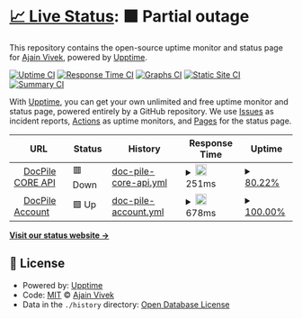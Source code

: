 # [📈 Live Status](https://ajainvivek.github.io/uptime): <!--live status--> **🟧 Partial outage**

This repository contains the open-source uptime monitor and status page for [Ajain Vivek](https://ajainvivek.github.io/uptime), powered by [Upptime](https://github.com/upptime/upptime).

[![Uptime CI](https://github.com/ajainvivek/uptime/workflows/Uptime%20CI/badge.svg)](https://github.com/ajainvivek/uptime/actions?query=workflow%3A%22Uptime+CI%22)
[![Response Time CI](https://github.com/ajainvivek/uptime/workflows/Response%20Time%20CI/badge.svg)](https://github.com/ajainvivek/uptime/actions?query=workflow%3A%22Response+Time+CI%22)
[![Graphs CI](https://github.com/ajainvivek/uptime/workflows/Graphs%20CI/badge.svg)](https://github.com/ajainvivek/uptime/actions?query=workflow%3A%22Graphs+CI%22)
[![Static Site CI](https://github.com/ajainvivek/uptime/workflows/Static%20Site%20CI/badge.svg)](https://github.com/ajainvivek/uptime/actions?query=workflow%3A%22Static+Site+CI%22)
[![Summary CI](https://github.com/ajainvivek/uptime/workflows/Summary%20CI/badge.svg)](https://github.com/ajainvivek/uptime/actions?query=workflow%3A%22Summary+CI%22)

With [Upptime](https://upptime.js.org), you can get your own unlimited and free uptime monitor and status page, powered entirely by a GitHub repository. We use [Issues](https://github.com/ajainvivek/uptime/issues) as incident reports, [Actions](https://github.com/ajainvivek/uptime/actions) as uptime monitors, and [Pages](https://ajainvivek.github.io/uptime) for the status page.

<!--start: status pages-->
<!-- This summary is generated by Upptime (https://github.com/upptime/upptime) -->
<!-- Do not edit this manually, your changes will be overwritten -->
<!-- prettier-ignore -->
| URL | Status | History | Response Time | Uptime |
| --- | ------ | ------- | ------------- | ------ |
| <img alt="" src="https://favicons.githubusercontent.com/api.docpile.io" height="13"> [DocPile CORE API](https://api.docpile.io/healthcheck) | 🟥 Down | [doc-pile-core-api.yml](https://github.com/DocPile/uptime/commits/HEAD/history/doc-pile-core-api.yml) | <details><summary><img alt="Response time graph" src="./graphs/doc-pile-core-api/response-time-week.png" height="20"> 251ms</summary><br><a href="https://ajainvivek.github.io/uptime/history/doc-pile-core-api"><img alt="Response time 251" src="https://img.shields.io/endpoint?url=https%3A%2F%2Fraw.githubusercontent.com%2FDocPile%2Fuptime%2FHEAD%2Fapi%2Fdoc-pile-core-api%2Fresponse-time.json"></a><br><a href="https://ajainvivek.github.io/uptime/history/doc-pile-core-api"><img alt="24-hour response time 246" src="https://img.shields.io/endpoint?url=https%3A%2F%2Fraw.githubusercontent.com%2FDocPile%2Fuptime%2FHEAD%2Fapi%2Fdoc-pile-core-api%2Fresponse-time-day.json"></a><br><a href="https://ajainvivek.github.io/uptime/history/doc-pile-core-api"><img alt="7-day response time 251" src="https://img.shields.io/endpoint?url=https%3A%2F%2Fraw.githubusercontent.com%2FDocPile%2Fuptime%2FHEAD%2Fapi%2Fdoc-pile-core-api%2Fresponse-time-week.json"></a><br><a href="https://ajainvivek.github.io/uptime/history/doc-pile-core-api"><img alt="30-day response time 251" src="https://img.shields.io/endpoint?url=https%3A%2F%2Fraw.githubusercontent.com%2FDocPile%2Fuptime%2FHEAD%2Fapi%2Fdoc-pile-core-api%2Fresponse-time-month.json"></a><br><a href="https://ajainvivek.github.io/uptime/history/doc-pile-core-api"><img alt="1-year response time 251" src="https://img.shields.io/endpoint?url=https%3A%2F%2Fraw.githubusercontent.com%2FDocPile%2Fuptime%2FHEAD%2Fapi%2Fdoc-pile-core-api%2Fresponse-time-year.json"></a></details> | <details><summary><a href="https://ajainvivek.github.io/uptime/history/doc-pile-core-api">80.22%</a></summary><a href="https://ajainvivek.github.io/uptime/history/doc-pile-core-api"><img alt="All-time uptime 80.22%" src="https://img.shields.io/endpoint?url=https%3A%2F%2Fraw.githubusercontent.com%2FDocPile%2Fuptime%2FHEAD%2Fapi%2Fdoc-pile-core-api%2Fuptime.json"></a><br><a href="https://ajainvivek.github.io/uptime/history/doc-pile-core-api"><img alt="24-hour uptime 78.59%" src="https://img.shields.io/endpoint?url=https%3A%2F%2Fraw.githubusercontent.com%2FDocPile%2Fuptime%2FHEAD%2Fapi%2Fdoc-pile-core-api%2Fuptime-day.json"></a><br><a href="https://ajainvivek.github.io/uptime/history/doc-pile-core-api"><img alt="7-day uptime 80.22%" src="https://img.shields.io/endpoint?url=https%3A%2F%2Fraw.githubusercontent.com%2FDocPile%2Fuptime%2FHEAD%2Fapi%2Fdoc-pile-core-api%2Fuptime-week.json"></a><br><a href="https://ajainvivek.github.io/uptime/history/doc-pile-core-api"><img alt="30-day uptime 80.22%" src="https://img.shields.io/endpoint?url=https%3A%2F%2Fraw.githubusercontent.com%2FDocPile%2Fuptime%2FHEAD%2Fapi%2Fdoc-pile-core-api%2Fuptime-month.json"></a><br><a href="https://ajainvivek.github.io/uptime/history/doc-pile-core-api"><img alt="1-year uptime 80.22%" src="https://img.shields.io/endpoint?url=https%3A%2F%2Fraw.githubusercontent.com%2FDocPile%2Fuptime%2FHEAD%2Fapi%2Fdoc-pile-core-api%2Fuptime-year.json"></a></details>
| <img alt="" src="https://favicons.githubusercontent.com/account.docpile.io" height="13"> [DocPile Account](https://account.docpile.io/register) | 🟩 Up | [doc-pile-account.yml](https://github.com/DocPile/uptime/commits/HEAD/history/doc-pile-account.yml) | <details><summary><img alt="Response time graph" src="./graphs/doc-pile-account/response-time-week.png" height="20"> 678ms</summary><br><a href="https://ajainvivek.github.io/uptime/history/doc-pile-account"><img alt="Response time 678" src="https://img.shields.io/endpoint?url=https%3A%2F%2Fraw.githubusercontent.com%2FDocPile%2Fuptime%2FHEAD%2Fapi%2Fdoc-pile-account%2Fresponse-time.json"></a><br><a href="https://ajainvivek.github.io/uptime/history/doc-pile-account"><img alt="24-hour response time 788" src="https://img.shields.io/endpoint?url=https%3A%2F%2Fraw.githubusercontent.com%2FDocPile%2Fuptime%2FHEAD%2Fapi%2Fdoc-pile-account%2Fresponse-time-day.json"></a><br><a href="https://ajainvivek.github.io/uptime/history/doc-pile-account"><img alt="7-day response time 678" src="https://img.shields.io/endpoint?url=https%3A%2F%2Fraw.githubusercontent.com%2FDocPile%2Fuptime%2FHEAD%2Fapi%2Fdoc-pile-account%2Fresponse-time-week.json"></a><br><a href="https://ajainvivek.github.io/uptime/history/doc-pile-account"><img alt="30-day response time 678" src="https://img.shields.io/endpoint?url=https%3A%2F%2Fraw.githubusercontent.com%2FDocPile%2Fuptime%2FHEAD%2Fapi%2Fdoc-pile-account%2Fresponse-time-month.json"></a><br><a href="https://ajainvivek.github.io/uptime/history/doc-pile-account"><img alt="1-year response time 678" src="https://img.shields.io/endpoint?url=https%3A%2F%2Fraw.githubusercontent.com%2FDocPile%2Fuptime%2FHEAD%2Fapi%2Fdoc-pile-account%2Fresponse-time-year.json"></a></details> | <details><summary><a href="https://ajainvivek.github.io/uptime/history/doc-pile-account">100.00%</a></summary><a href="https://ajainvivek.github.io/uptime/history/doc-pile-account"><img alt="All-time uptime 100.00%" src="https://img.shields.io/endpoint?url=https%3A%2F%2Fraw.githubusercontent.com%2FDocPile%2Fuptime%2FHEAD%2Fapi%2Fdoc-pile-account%2Fuptime.json"></a><br><a href="https://ajainvivek.github.io/uptime/history/doc-pile-account"><img alt="24-hour uptime 100.00%" src="https://img.shields.io/endpoint?url=https%3A%2F%2Fraw.githubusercontent.com%2FDocPile%2Fuptime%2FHEAD%2Fapi%2Fdoc-pile-account%2Fuptime-day.json"></a><br><a href="https://ajainvivek.github.io/uptime/history/doc-pile-account"><img alt="7-day uptime 100.00%" src="https://img.shields.io/endpoint?url=https%3A%2F%2Fraw.githubusercontent.com%2FDocPile%2Fuptime%2FHEAD%2Fapi%2Fdoc-pile-account%2Fuptime-week.json"></a><br><a href="https://ajainvivek.github.io/uptime/history/doc-pile-account"><img alt="30-day uptime 100.00%" src="https://img.shields.io/endpoint?url=https%3A%2F%2Fraw.githubusercontent.com%2FDocPile%2Fuptime%2FHEAD%2Fapi%2Fdoc-pile-account%2Fuptime-month.json"></a><br><a href="https://ajainvivek.github.io/uptime/history/doc-pile-account"><img alt="1-year uptime 100.00%" src="https://img.shields.io/endpoint?url=https%3A%2F%2Fraw.githubusercontent.com%2FDocPile%2Fuptime%2FHEAD%2Fapi%2Fdoc-pile-account%2Fuptime-year.json"></a></details>

<!--end: status pages-->

[**Visit our status website →**](https://ajainvivek.github.io/uptime)

## 📄 License

- Powered by: [Upptime](https://github.com/upptime/upptime)
- Code: [MIT](./LICENSE) © [Ajain Vivek](https://ajainvivek.github.io/uptime)
- Data in the `./history` directory: [Open Database License](https://opendatacommons.org/licenses/odbl/1-0/)
